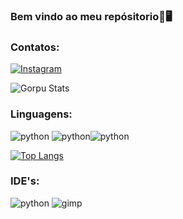 ### Bem vindo ao meu repósitorio🧙🖥️
### Contatos:
[![Instagram](https://img.shields.io/badge/Instagram-E4405F?style=for-the-badge&logo=instagram&logoColor=white)](https://www.instagram.com/liedsonrocha_/)

![Gorpu Stats](https://github-readme-stats.vercel.app/api?username=gorpu&show_icons=true&theme=highcontrast)
### Linguagens:
<div style="display: in_line_block">
  <img aling="cente" alt="python" src="https://img.shields.io/badge/Python-3776AB?style=for-the-badge&logo=python&logoColor=white">
  <img aling="cente" alt="python" src="https://img.shields.io/badge/HTML-239120?style=for-the-badge&logo=html5&logoColor=white"><img aling="cente" alt="python" src="https://img.shields.io/badge/CSS-239120?&style=for-the-badge&logo=css3&logoColor=white"/>
</div>

[![Top Langs](https://github-readme-stats.vercel.app/api/top-langs/?username=gorpu&langs_count=8)](https://github.com/anuraghazra/github-readme-stats)

### IDE's:
<div style="display: in_line_block">
    <img aling="cente" alt="python" src="https://img.shields.io/badge/Visual_Studio-5C2D91?style=for-the-badge&logo=visual%20studio&logoColor=white"/>
  <img aling="cente" alt="gimp" src="https://img.shields.io/badge/gimp-5C5543?style=for-the-badge&logo=gimp&logoColor=white"/>
</div>
